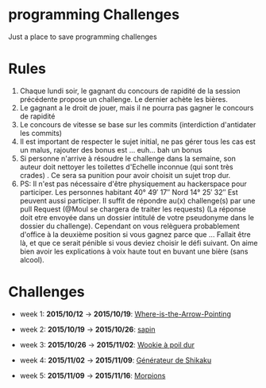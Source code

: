 # programming Challenges

Just a place to save programming challenges

# Rules

1. Chaque lundi soir, le gagnant du concours de rapidité de la session précédente propose un challenge. Le dernier achète les bières.
2. Le gagnant a le droit de jouer, mais il ne pourra pas gagner le concours de rapidité
3. Le concours de vitesse se base sur les commits (interdiction d'antidater les commits)
4. Il est important de respecter le sujet initial, ne pas gérer tous les cas est un malus, rajouter des bonus est ... euh... bah un bonus
5. Si personne n'arrive à résoudre le challenge dans la semaine, son auteur doit nettoyer les toilettes d'Echelle inconnue (qui sont très crades) . Ce sera sa punition pour avoir choisit un sujet trop dur.
6. PS: Il n'est pas nécessaire d'être physiquement au hackerspace pour participer. Les personnes habitant 40° 49′ 17″ Nord 14° 25′ 32″ Est peuvent aussi participer. Il suffit de répondre au(x) challenge(s) par une pull Request (@Moul se chargera de traiter les requests) (La réponse doit etre envoyée dans un dossier intitulé de votre pseudonyme dans le dossier du challenge). Cependant on vous relèguera probablement d'office à la deuxième position si vous gagnez parce que ... Fallait être là, et que ce serait pénible si vous deviez choisir le défi suivant. On aime bien avoir les explications à voix haute tout en buvant une bière (sans alcool).


# Challenges

- week 1: **2015/10/12** -> **2015/10/19**: [Where-is-the-Arrow-Pointing](https://github.com/jeannedhack/programmingChallenges/tree/master/Where-is-the-Arrow-Pointing)
- week 2: **2015/10/19** -> **2015/10/26**: [sapin](https://github.com/jeannedhack/programmingChallenges/tree/master/sapin)

- week 3: **2015/10/26** -> **2015/11/02**: [Wookie à poil dur](https://github.com/jeannedhack/programmingChallenges/tree/master/wookie%20%C3%A0%20poil%20dur)

- week 4: **2015/11/02** -> **2015/11/09**: [Générateur de Shikaku](https://github.com/jeannedhack/programmingChallenges/tree/master/shikaku)

- week 5: **2015/11/09** -> **2015/11/16**: [Morpions](https://github.com/jeannedhack/programmingChallenges/tree/master/morpionsFights)
